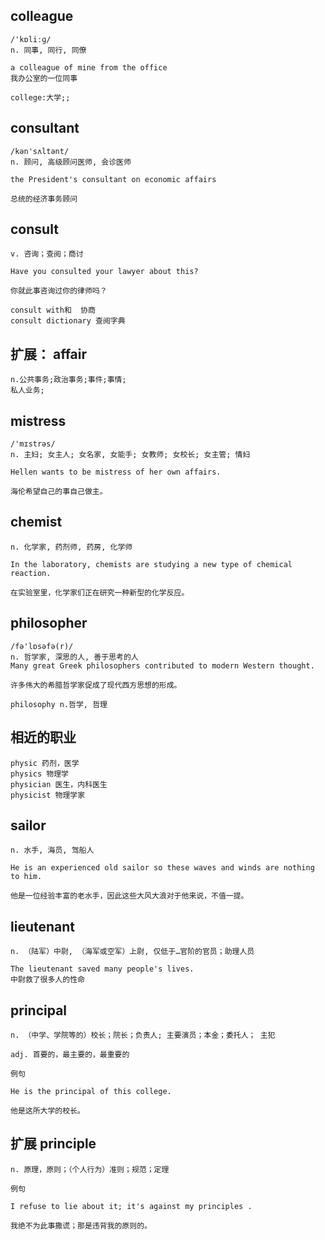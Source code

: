 ## colleague
```
/'kɒliːɡ/
n. 同事, 同行, 同僚

a colleague of mine from the office
我办公室的一位同事

college:大学;; 
```

## consultant
```
/kən'sʌltənt/
n. 顾问, 高级顾问医师, 会诊医师

the President's consultant on economic affairs

总统的经济事务顾问
```
## consult
```
v. 咨询；查阅；商讨

Have you consulted your lawyer about this?

你就此事咨询过你的律师吗？

consult with和  协商
consult dictionary 查阅字典
```

## 扩展： affair
```
n.公共事务;政治事务;事件;事情;
私人业务;
```

## mistress
```
/'mɪstrəs/
n. 主妇; 女主人; 女名家, 女能手; 女教师; 女校长; 女主管; 情妇

Hellen wants to be mistress of her own affairs.

海伦希望自己的事自己做主。
```

## chemist
```
n. 化学家, 药剂师, 药房, 化学师

In the laboratory, chemists are studying a new type of chemical reaction.

在实验室里，化学家们正在研究一种新型的化学反应。
```

## philosopher
```
/fə'lɒsəfə(r)/
n. 哲学家, 深思的人, 善于思考的人
Many great Greek philosophers contributed to modern Western thought.

许多伟大的希腊哲学家促成了现代西方思想的形成。

philosophy n.哲学, 哲理
```

## 相近的职业
```
physic 药剂，医学
physics 物理学
physician 医生，内科医生
physicist 物理学家
```
## sailor
```
n. 水手, 海员, 驾船人

He is an experienced old sailor so these waves and winds are nothing to him.

他是一位经验丰富的老水手，因此这些大风大浪对于他来说，不值一提。
```

## lieutenant
```
n. （陆军）中尉, （海军或空军）上尉, 仅低于…官阶的官员；助理人员

The lieutenant saved many people's lives.
中尉救了很多人的性命
```

## principal
```
n. （中学、学院等的）校长；院长；负责人; 主要演员；本金；委托人； 主犯

adj. 首要的，最主要的，最重要的

例句

He is the principal of this college.

他是这所大学的校长。
```
## 扩展 principle
```
n. 原理，原则；（个人行为）准则；规范；定理

例句

I refuse to lie about it; it's against my principles .

我绝不为此事撒谎；那是违背我的原则的。
```